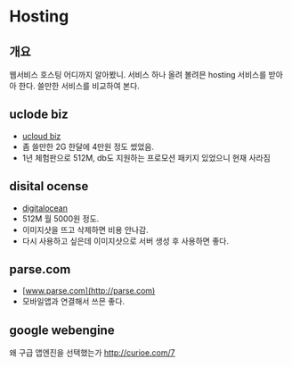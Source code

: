 Hosting
============

개요
-------
웹서비스 호스팅 어디까지 알아봤니. 서비스 하나 올려 볼려믄 hosting 서비스를 받아아 한다. 쓸만한 서비스를 비교하여 본다.

uclode biz
-----------
- [ucloud biz](https://ucloudbiz.olleh.com)
- 좀 쓸만한 2G 한달에 4만원 정도 썼었음.
- 1년 체험판으로 512M, db도 지원하는 프로모션 패키지 있었으니 현재 사라짐


disital ocense
---------------
- [digitalocean](https://cloud.digitalocean.com)
- 512M 월 5000원 정도.
- 이미지샷을 뜨고 삭제하면 비용 안나감.
- 다시 사용하고 싶은데 이미지샷으로 서버 생성 후 사용하면 좋다.


parse.com
-----------------
- [www.parse.com](http://parse.com)
- 모바일앱과 연결해서 쓰믄 좋다.



google webengine
------------------
왜 구급 앱엔진을 선택했는가
http://curioe.com/7



